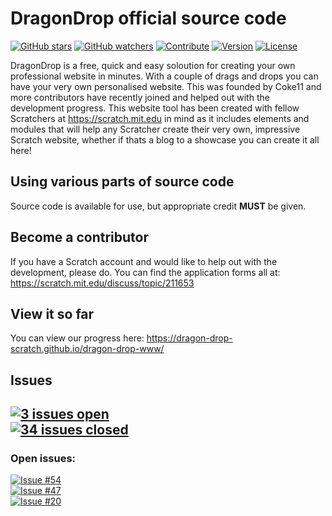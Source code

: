 # DragonDrop official source code
[![GitHub stars](https://img.shields.io/badge/star-dragon--drop--www-green.svg)](https://github.com/dragon-drop-scratch/dragon-drop-www/stargazers)
[![GitHub watchers](https://img.shields.io/badge/fork-dragon--drop--www-red.svg)](https://github.com/dragon-drop-scratch/dragon-drop-www/graphs/contributors#fork-destination-box)
[![Contribute](https://img.shields.io/badge/contribute-dragon--drop--www-00AAAA.svg)](https://scratch.mit.edu/discuss/topic/211653)
[![Version](https://img.shields.io/badge/version-0.1.3--alpha-blue.svg)](https://github.com/dragon-drop-scratch/dragon-drop-www/releases)
[![License](https://img.shields.io/badge/license-MIT-AA00AA.svg)](https://github.com/dragon-drop-scratch/dragon-drop-www/blob/gh-pages/node_modules/balanced-match/LICENSE.md)

DragonDrop is a free, quick and easy soloution for creating your own professional website in minutes. With a couple of drags and drops you can have your very own personalised website. This was founded by Coke11 and more contributors have recently joined and helped out with the development progress. This website tool has been created with fellow Scratchers at https://scratch.mit.edu in mind as it includes elements and modules that will help any Scratcher create their very own, impressive Scratch website, whether if thats a blog to a showcase you can create it all here!

## Using various parts of source code
Source code is available for use, but appropriate credit <b>MUST</b> be given.

## Become a contributor
If you have a Scratch account and would like to help out with the development, please do. You can find the application forms all at: https://scratch.mit.edu/discuss/topic/211653

## View it so far
You can view our progress here: https://dragon-drop-scratch.github.io/dragon-drop-www/

## Issues
[![3 issues open](https://img.shields.io/badge/issues-3%20open-red.svg)](https://github.com/dragon-drop-scratch/dragon-drop-www/issues?q=is%3Aopen)
<br>
[![34 issues closed](https://img.shields.io/badge/issues-34%20closed-brightgreen.svg)](https://github.com/dragon-drop-scratch/dragon-drop-www/issues?q=is%3Aissue+is%3Aclosed)
---
### Open issues:
[![Issue #54](https://img.shields.io/badge/issue%20%2354-open-red.svg)](https://github.com/dragon-drop-scratch/dragon-drop-www/issues/54)
<br>
[![Issue #47](https://img.shields.io/badge/issue%20%2347-open-red.svg)](https://github.com/dragon-drop-scratch/dragon-drop-www/issues/47)
<br>
[![Issue #20](https://img.shields.io/badge/issue%20%2320-open-red.svg)](https://github.com/dragon-drop-scratch/dragon-drop-www/issues/20)
